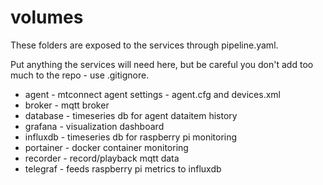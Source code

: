 # volumes

These folders are exposed to the services through pipeline.yaml.

Put anything the services will need here, but be careful you don't add too much to the repo - use .gitignore.

- agent - mtconnect agent settings - agent.cfg and devices.xml
- broker - mqtt broker
- database - timeseries db for agent dataitem history
- grafana - visualization dashboard
- influxdb - timeseries db for raspberry pi monitoring
- portainer - docker container monitoring
- recorder - record/playback mqtt data
- telegraf - feeds raspberry pi metrics to influxdb
